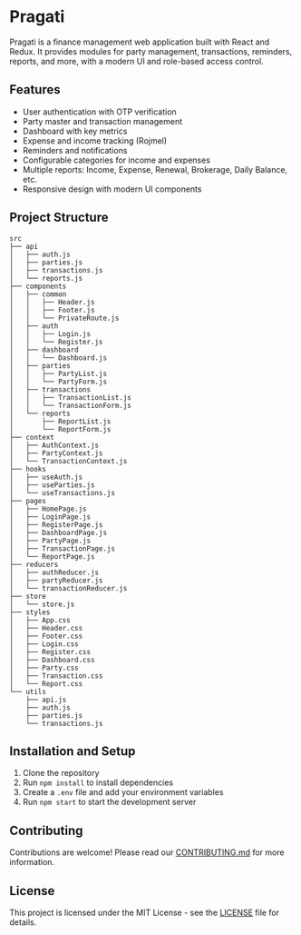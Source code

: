 # Pragati

Pragati is a finance management web application built with React and Redux. It provides modules for party management, transactions, reminders, reports, and more, with a modern UI and role-based access control.

## Features

- User authentication with OTP verification
- Party master and transaction management
- Dashboard with key metrics
- Expense and income tracking (Rojmel)
- Reminders and notifications
- Configurable categories for income and expenses
- Multiple reports: Income, Expense, Renewal, Brokerage, Daily Balance, etc.
- Responsive design with modern UI components

## Project Structure

```
src
├── api
│   ├── auth.js
│   ├── parties.js
│   ├── transactions.js
│   └── reports.js
├── components
│   ├── common
│   │   ├── Header.js
│   │   ├── Footer.js
│   │   └── PrivateRoute.js
│   ├── auth
│   │   ├── Login.js
│   │   └── Register.js
│   ├── dashboard
│   │   └── Dashboard.js
│   ├── parties
│   │   ├── PartyList.js
│   │   └── PartyForm.js
│   ├── transactions
│   │   ├── TransactionList.js
│   │   └── TransactionForm.js
│   └── reports
│       ├── ReportList.js
│       └── ReportForm.js
├── context
│   ├── AuthContext.js
│   ├── PartyContext.js
│   └── TransactionContext.js
├── hooks
│   ├── useAuth.js
│   ├── useParties.js
│   └── useTransactions.js
├── pages
│   ├── HomePage.js
│   ├── LoginPage.js
│   ├── RegisterPage.js
│   ├── DashboardPage.js
│   ├── PartyPage.js
│   ├── TransactionPage.js
│   └── ReportPage.js
├── reducers
│   ├── authReducer.js
│   ├── partyReducer.js
│   └── transactionReducer.js
├── store
│   └── store.js
├── styles
│   ├── App.css
│   ├── Header.css
│   ├── Footer.css
│   ├── Login.css
│   ├── Register.css
│   ├── Dashboard.css
│   ├── Party.css
│   ├── Transaction.css
│   └── Report.css
└── utils
    ├── api.js
    ├── auth.js
    ├── parties.js
    └── transactions.js
```

## Installation and Setup

1. Clone the repository
2. Run `npm install` to install dependencies
3. Create a `.env` file and add your environment variables
4. Run `npm start` to start the development server

## Contributing

Contributions are welcome! Please read our [CONTRIBUTING.md](CONTRIBUTING.md) for more information.

## License

This project is licensed under the MIT License - see the [LICENSE](LICENSE) file for details.
